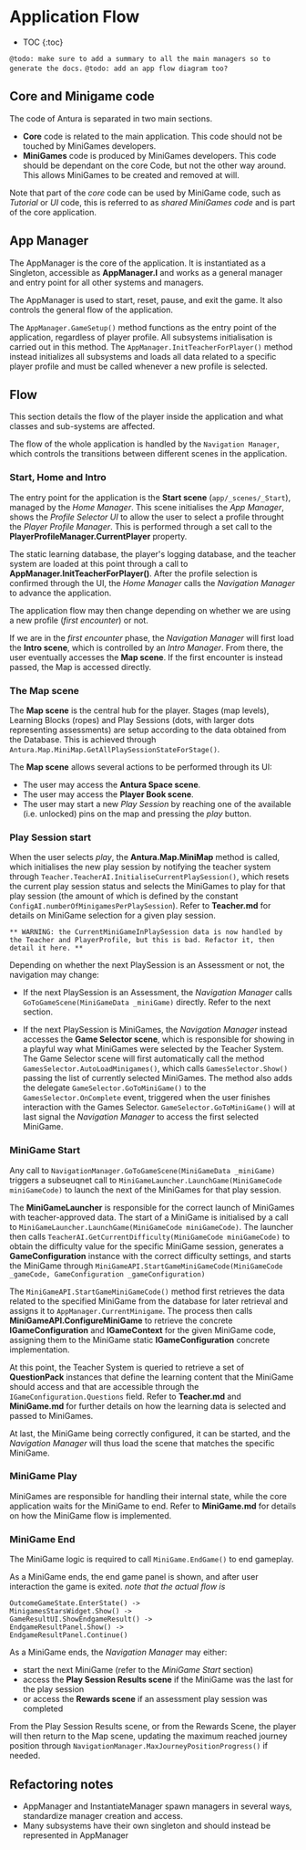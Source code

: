 # Application Flow

* TOC
{:toc}

`@todo: make sure to add a summary to all the main managers so to generate the docs.`
`@todo: add an app flow diagram too?`

## Core and Minigame code

The code of Antura is separated in two main sections.

- **Core** code is related to the main application. This code should not be touched by MiniGames developers.
- **MiniGames** code is produced by MiniGames developers. This code should be dependant on the core Code, but not the other way around.
This allows MiniGames to be created and removed at will.

Note that part of the *core* code can be used by MiniGame code, such as *Tutorial* or *UI* code, this is referred to as *shared MiniGames code* and is part of the core application.

## App Manager

The AppManager is the core of the application.
It is instantiated as a Singleton, accessible as **AppManager.I** and works as a general manager and entry point for all other systems and managers.

The AppManager is used to start, reset, pause, and exit the game.
It also controls the general flow of the application.

The `AppManager.GameSetup()` method functions as the entry point of the application, regardless of player profile.
All subsystems initialisation is carried out in this method.
The `AppManager.InitTeacherForPlayer()` method instead initializes all subsystems and loads all data related to a specific player profile and must be called whenever a new profile is selected.

## Flow

This section details the flow of the player inside the application and what classes and sub-systems are affected.

The flow of the whole application is handled by the `Navigation Manager`, which controls the transitions between different scenes in the application.

### Start, Home and Intro

The entry point for the application is the **Start scene** (`app/_scenes/_Start`), managed by the *Home Manager*.
This scene initialises the *App Manager*, shows the *Profile Selector UI* to allow the user to select a profile throught the *Player Profile Manager*.
This is performed through a set call to the **PlayerProfileManager.CurrentPlayer** property.

The static learning database, the player's logging database, and the teacher system are loaded at this point through a call to **AppManager.InitTeacherForPlayer()**.
After the profile selection is confirmed through the UI, the *Home Manager* calls the *Navigation Manager* to advance the application.

The application flow may then change depending on whether we are using a new profile (*first encounter*) or not.

If we are in the *first encounter* phase, the *Navigation Manager* will first load the **Intro scene**, which is controlled by an *Intro Manager*.
From there, the user eventually accesses the **Map scene**.
If the first encounter is instead passed, the Map is accessed directly.

### The Map scene

The **Map scene** is the central hub for the player.
Stages (map levels), Learning Blocks (ropes) and Play Sessions (dots, with larger dots representing assessments) are setup according to the data obtained from the Database.
This is achieved through `Antura.Map.MiniMap.GetAllPlaySessionStateForStage()`.

The **Map scene** allows several actions to be performed through its UI:

- The user may access the **Antura Space scene**.
- The user may access the **Player Book scene**.
- The user may start a new *Play Session* by reaching one of the available (i.e. unlocked) pins on the map and pressing the *play* button.

### Play Session start

When the user selects *play*, the **Antura.Map.MiniMap** method is called, which initialises the new play session by notifying the teacher system through `Teacher.TeacherAI.InitialiseCurrentPlaySession()`, which resets the current play session status and selects the MiniGames to play for that play session (the amount of which is defined by the constant `ConfigAI.numberOfMinigamesPerPlaySession`).
Refer to **Teacher.md** for details on MiniGame selection for a given play session.

`** WARNING: the CurrentMiniGameInPlaySession data is now handled by the Teacher and PlayerProfile, but this is bad. Refactor it, then detail it here. **`

Depending on whether the next PlaySession is an Assessment or not, the navigation may change:

- If the next PlaySession is an Assessment, the *Navigation Manager* calls `GoToGameScene(MiniGameData _miniGame)` directly. Refer to the next section.

- If the next PlaySession is MiniGames, the *Navigation Manager* instead accesses the **Game Selector scene**, which is responsible for showing in a playful way what MiniGames were selected by the Teacher System.
The Game Selector scene will first automatically call the method `GamesSelector.AutoLoadMinigames()`, which calls `GamesSelector.Show()` passing the list of currently selected MiniGames.
The method also adds the delegate `GameSelector.GoToMiniGame()` to the `GamesSelector.OnComplete` event, triggered when the user finishes interaction with the Games Selector.
`GameSelector.GoToMiniGame()` will at last signal the *Navigation Manager* to access the first selected MiniGame.

### MiniGame Start

Any call to `NavigationManager.GoToGameScene(MiniGameData _miniGame)` triggers a subseuqnet call to `MiniGameLauncher.LaunchGame(MiniGameCode miniGameCode)` to launch the next of the MiniGames for that play session.

The **MiniGameLauncher** is responsible for the correct launch of MiniGames with teacher-approved data.
The start of a MiniGame is initialised by a call to `MiniGameLauncher.LaunchGame(MiniGameCode miniGameCode)`.
The launcher then calls `TeacherAI.GetCurrentDifficulty(MiniGameCode miniGameCode)` to obtain the difficulty value for the specific MiniGame session, generates a **GameConfiguration** instance with the correct difficulty settings, and starts the MiniGame through `MiniGameAPI.StartGameMiniGameCode(MiniGameCode _gameCode, GameConfiguration _gameConfiguration)`

The `MiniGameAPI.StartGameMiniGameCode()` method first retrieves the data related to the specified MiniGame from the database for later retrieval and assigns it to `AppManager.CurrentMinigame`.
The process then calls **MiniGameAPI.ConfigureMiniGame** to retrieve the concrete **IGameConfiguration** and **IGameContext** for the given MiniGame code, assigning them to the MiniGame static **IGameConfiguration** concrete implementation.

At this point, the Teacher System is queried to retrieve a set of **QuestionPack** instances that define the learning content that the MiniGame should access and that are accessible through the `IGameConfiguration.Questions` field.
Refer to **Teacher.md** and **MiniGame.md** for further details on how the learning data is selected and passed to MiniGames.

At last, the MiniGame being correctly configured, it can be started, and the *Navigation Manager* will thus load the scene that matches the specific MiniGame.

### MiniGame Play

MiniGames are responsible for handling their internal state, while the core application waits for the MiniGame to end.
Refer to **MiniGame.md** for details on how the MiniGame flow is implemented.

### MiniGame End

The MiniGame logic is required to call `MiniGame.EndGame()` to end gameplay.

As a MiniGame ends, the end game panel is shown, and after user interaction the game is exited.
_note that the actual flow is_
```
OutcomeGameState.EnterState() ->
MinigamesStarsWidget.Show() ->
GameResultUI.ShowEndgameResult() ->
EndgameResultPanel.Show() ->
EndgameResultPanel.Continue()
```

As a MiniGame ends, the *Navigation Manager* may either:
- start the next MiniGame (refer to the *MiniGame Start* section)
- access the **Play Session Results scene** if the MiniGame was the last for the play session
- or access the **Rewards scene** if an assessment play session was completed

From the Play Session Results scene, or from the Rewards Scene, the player will then return to the Map scene, updating the maximum reached journey position through `NavigationManager.MaxJourneyPositionProgress()` if needed.

## Refactoring notes

- AppManager and InstantiateManager spawn managers in several ways, standardize manager creation and access.
- Many subsystems have their own singleton and should instead be represented in AppManager

